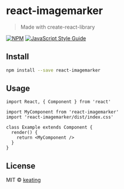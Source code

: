 # react-imagemarker

> Made with create-react-library

[![NPM](https://img.shields.io/npm/v/react-imagemarker.svg)](https://www.npmjs.com/package/react-imagemarker) [![JavaScript Style Guide](https://img.shields.io/badge/code_style-standard-brightgreen.svg)](https://standardjs.com)

## Install

```bash
npm install --save react-imagemarker
```

## Usage

```tsx
import React, { Component } from 'react'

import MyComponent from 'react-imagemarker'
import 'react-imagemarker/dist/index.css'

class Example extends Component {
  render() {
    return <MyComponent />
  }
}
```

## License

MIT © [keating](https://github.com/keating)
